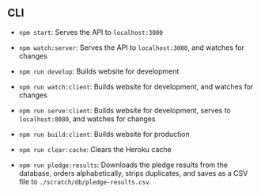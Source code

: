 ## CLI

- `npm start`: Serves the API to `localhost:3000`
- `npm watch:server`: Serves the API to `localhost:3000`, and watches for changes

- `npm run develop`: Builds website for development
- `npm run watch:client`: Builds website for development, and watches for changes
- `npm run serve:client`: Builds website for development, serves to `localhost:8080`, and watches for changes
- `npm run build:client`: Builds website for production

- `npm run clear:cache`: Clears the Heroku cache
- `npm run pledge:results`: Downloads the pledge results from the database, orders alphabetically, strips duplicates, and saves as a CSV file to `./scratch/db/pledge-results.csv`.